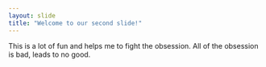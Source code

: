 ```yaml
---
layout: slide
title: "Welcome to our second slide!"
---
```

This is a lot of fun and helps me to fight the obsession. All of the obsession is bad, leads to no good.

